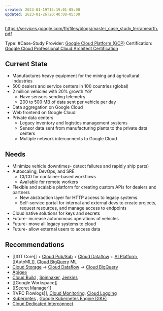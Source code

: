 ```yaml
---
created: 2023-01-19T15:19:01-05:00
updated: 2023-01-26T20:40:08-05:00
---
```

https://services.google.com/fh/files/blogs/master_case_study_terramearth.pdf

Type: #Case-Study
Provider: [Google Cloud Platform (GCP)](../../Cloud%20Infrastructure/Google%20Cloud%20Platform%20(GCP).md)
Certification: [Google Cloud Professional Cloud Architect Certification](../Google%20Cloud%20Professional%20Cloud%20Architect%20Certification.md)


## Current State

- Manufactures heavy equipment for the mining and agricultural industries
- 500 dealers and service centers in 100 countries (global)
- 2 million vehicles with 20% growth YoY
	- Have sensors sending telemetry
	- 200 to 500 MB of data sent per vehicle per day
- Data aggregation on Google Cloud
- Web frontend on Google Cloud
- Private data centers
	- Legacy inventory and logistics management systems
	- Sensor data sent from manufacturing plants to the private data centers
	- Multiple network interconnects to Google Cloud

## Needs

- Minimize vehicle downtimes- detect failures and rapidly ship parts)
- Autoscaling, DevOps, and SRE
	- CI/CD for container-based workflows
	- Available for remote workers
- Flexible and scalable platform for creating custom APIs for dealers and partners
	- New abstraction layer for HTTP access to legacy systems
	- Self-service portal for internal and external devs to create projects, request resources, and manage access to endpoints
- Cloud native solutions for keys and secrets
- Future- increase autonomous operations of vehicles
- Future- move all legacy systems to cloud
- Future- allow external users to access data

## Recommendations

- [[IOT Core]] + [Cloud Pub/Sub](Cloud%20Pub/Sub) + [Cloud Dataflow](Cloud%20Dataflow) + [AI Platform](AI%20Platform), [[AutoML]], [Cloud BigQuery](../../Cloud%20Infrastructure/Google%20Cloud%20Platform/Cloud%20BigQuery.md) ML
- [Cloud Storage](Cloud%20Storage) -> [Cloud Dataflow](Cloud%20Dataflow) -> [Cloud BigQuery](../../Cloud%20Infrastructure/Google%20Cloud%20Platform/Cloud%20BigQuery.md)
- [Apigee](Apigee)
- [Cloud Build](Cloud%20Build) , [Spinnaker](Spinnaker), [Jenkins](Jenkins)
- [[Google Workspace]]
- [[Secret Manager]]
- [[VPC Flowlogs]], [Cloud Monitoring](Cloud%20Monitoring), [Cloud Logging](Cloud%20Logging)
- [Kubernetes](Kubernetes) , [Google Kubernetes Engine (GKE)](../../Cloud%20Infrastructure/Google%20Cloud%20Platform/Google%20Kubernetes%20Engine%20(GKE).md)
- [Cloud Dedicated Interconnect](Cloud%20Dedicated%20Interconnect)
